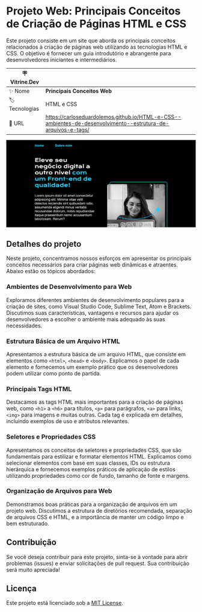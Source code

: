 # Projeto Web: Principais Conceitos de Criação de Páginas HTML e CSS

Este projeto consiste em um site que aborda os principais conceitos relacionados à criação de páginas web utilizando as tecnologias HTML e CSS. O objetivo é fornecer um guia introdutório e abrangente para desenvolvedores iniciantes e intermediários.

| :placard: Vitrine.Dev |     |
| -------------  | --- |
| :sparkles: Nome        | **Principais Conceitos Web**
| :label: Tecnologias | HTML e CSS
| :rocket: URL         | https://carloseduardolemos.github.io/HTML-e-CSS--ambientes-de-desenvolvimento--estrutura-de-arquivos-e-tags/

<!-- Inserir imagem com a #vitrinedev ao final do link -->
![](https://raw.githubusercontent.com/CarlosEduardoLemos/HTML-e-CSS--ambientes-de-desenvolvimento--estrutura-de-arquivos-e-tags/main/imagens/Captura%20de%20tela%202023-06-03%20154251.png#vitrinedev)

## Detalhes do projeto

Neste projeto, concentramos nossos esforços em apresentar os principais conceitos necessários para criar páginas web dinâmicas e atraentes. Abaixo estão os tópicos abordados:

### Ambientes de Desenvolvimento para Web

Exploramos diferentes ambientes de desenvolvimento populares para a criação de sites, como Visual Studio Code, Sublime Text, Atom e Brackets. Discutimos suas características, vantagens e recursos para ajudar os desenvolvedores a escolher o ambiente mais adequado às suas necessidades.

### Estrutura Básica de um Arquivo HTML

Apresentamos a estrutura básica de um arquivo HTML, que consiste em elementos como `<html>`, `<head>` e `<body>`. Explicamos o papel de cada elemento e fornecemos um exemplo prático que os desenvolvedores podem utilizar como ponto de partida.

### Principais Tags HTML

Destacamos as tags HTML mais importantes para a criação de páginas web, como `<h1>` a `<h6>` para títulos, `<p>` para parágrafos, `<a>` para links, `<img>` para imagens e muitas outras. Cada tag é explicada em detalhes, incluindo exemplos de uso e atributos relevantes.

### Seletores e Propriedades CSS

Apresentamos os conceitos de seletores e propriedades CSS, que são fundamentais para estilizar e formatar elementos HTML. Explicamos como selecionar elementos com base em suas classes, IDs ou estrutura hierárquica e fornecemos exemplos práticos de aplicação de estilos utilizando propriedades como cor de fundo, tamanho de fonte e margens.

### Organização de Arquivos para Web

Demonstramos boas práticas para a organização de arquivos em um projeto web. Discutimos a estrutura de diretórios recomendada, separação de arquivos CSS e HTML, e a importância de manter um código limpo e bem estruturado.

## Contribuição

Se você deseja contribuir para este projeto, sinta-se à vontade para abrir problemas (issues) e enviar solicitações de pull request. Sua contribuição será muito apreciada!

## Licença

Este projeto está licenciado sob a [MIT License](https://github.com/seu-usuario/seu-repositorio/blob/main/LICENSE).